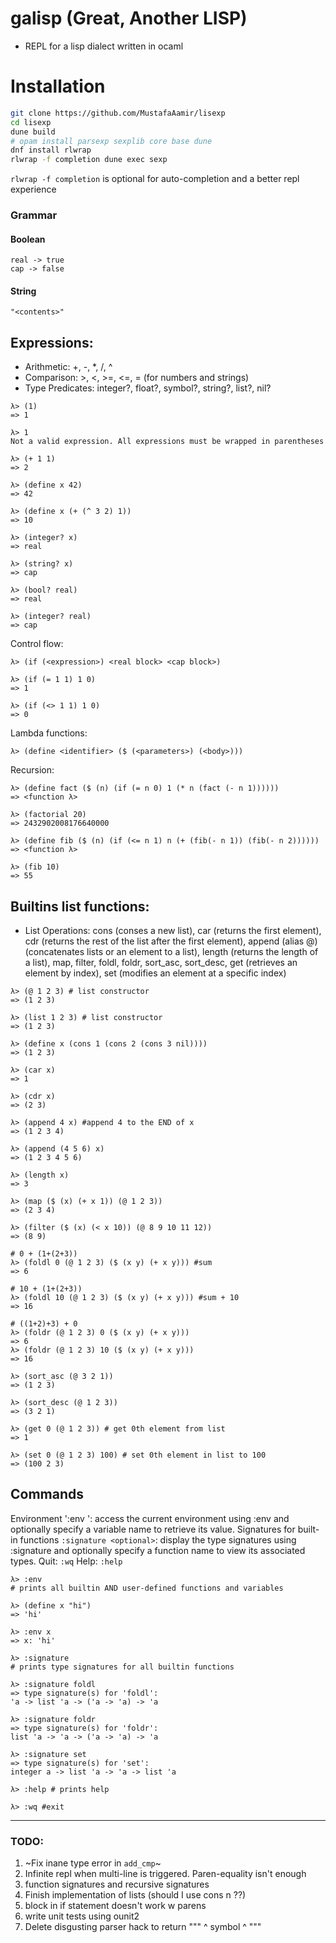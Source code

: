 # galisp (Great, Another LISP)

- REPL for a lisp dialect written in ocaml

# Installation
```bash
git clone https://github.com/MustafaAamir/lisexp
cd lisexp
dune build
# opam install parsexp sexplib core base dune
dnf install rlwrap
rlwrap -f completion dune exec sexp
```

`rlwrap -f completion` is optional for auto-completion and a better repl experience

### Grammar

#### Boolean
```
real -> true
cap -> false
```

#### String
```
"<contents>"
```

## Expressions:
- Arithmetic: +, -, *, /, ^
- Comparison: >, <, >=, <=, = (for numbers and strings)
- Type Predicates: integer?, float?, symbol?, string?, list?, nil?

```
λ> (1)
=> 1

λ> 1
Not a valid expression. All expressions must be wrapped in parentheses

λ> (+ 1 1)
=> 2

λ> (define x 42)
=> 42

λ> (define x (+ (^ 3 2) 1))
=> 10

λ> (integer? x)
=> real

λ> (string? x)
=> cap

λ> (bool? real)
=> real

λ> (integer? real)
=> cap

```



Control flow:
```
λ> (if (<expression>) <real block> <cap block>)

λ> (if (= 1 1) 1 0)
=> 1

λ> (if (<> 1 1) 1 0)
=> 0
```

Lambda functions:
```
λ> (define <identifier> ($ (<parameters>) (<body>)))
```

Recursion:
```
λ> (define fact ($ (n) (if (= n 0) 1 (* n (fact (- n 1))))))
=> <function λ>

λ> (factorial 20)
=> 2432902008176640000

λ> (define fib ($ (n) (if (<= n 1) n (+ (fib(- n 1)) (fib(- n 2))))))
=> <function λ>

λ> (fib 10)
=> 55
```

## Builtins list functions:
- List Operations: cons (conses a new list), car (returns the first element), cdr (returns the rest of the list after the first element), append (alias @) (concatenates lists or an element to a list), length (returns the length of a list), map, filter, foldl, foldr, sort_asc, sort_desc, get (retrieves an element by index), set (modifies an element at a specific index)


```
λ> (@ 1 2 3) # list constructor
=> (1 2 3)

λ> (list 1 2 3) # list constructor
=> (1 2 3)

λ> (define x (cons 1 (cons 2 (cons 3 nil))))
=> (1 2 3)

λ> (car x)
=> 1

λ> (cdr x)
=> (2 3)

λ> (append 4 x) #append 4 to the END of x
=> (1 2 3 4)

λ> (append (4 5 6) x)
=> (1 2 3 4 5 6)

λ> (length x)
=> 3

λ> (map ($ (x) (+ x 1)) (@ 1 2 3))
=> (2 3 4)

λ> (filter ($ (x) (< x 10)) (@ 8 9 10 11 12))
=> (8 9)

# 0 + (1+(2+3))
λ> (foldl 0 (@ 1 2 3) ($ (x y) (+ x y))) #sum
=> 6

# 10 + (1+(2+3))
λ> (foldl 10 (@ 1 2 3) ($ (x y) (+ x y))) #sum + 10
=> 16

# ((1+2)+3) + 0
λ> (foldr (@ 1 2 3) 0 ($ (x y) (+ x y)))
=> 6
λ> (foldr (@ 1 2 3) 10 ($ (x y) (+ x y)))
=> 16

λ> (sort_asc (@ 3 2 1))
=> (1 2 3)

λ> (sort_desc (@ 1 2 3))
=> (3 2 1)

λ> (get 0 (@ 1 2 3)) # get 0th element from list
=> 1

λ> (set 0 (@ 1 2 3) 100) # set 0th element in list to 100
=> (100 2 3)

```

## Commands

Environment ':env <optional>': access the current environment using :env and optionally specify a variable name to retrieve its value.
Signatures for built-in functions `:signature <optional>`: display the type signatures using :signature and optionally specify a function name to view its associated types.
Quit: `:wq`
Help: `:help`

```
λ> :env
# prints all builtin AND user-defined functions and variables

λ> (define x "hi")
=> 'hi'

λ> :env x
=> x: 'hi'

λ> :signature
# prints type signatures for all builtin functions

λ> :signature foldl
=> type signature(s) for 'foldl':
'a -> list 'a -> ('a -> 'a) -> 'a

λ> :signature foldr
=> type signature(s) for 'foldr':
list 'a -> 'a -> ('a -> 'a) -> 'a

λ> :signature set
=> type signature(s) for 'set':
integer a -> list 'a -> 'a -> list 'a

λ> :help # prints help

λ> :wq #exit
```
---

### TODO:
1. ~Fix inane type error in `add_cmp`~
2. Infinite repl when multi-line is triggered. Paren-equality isn't enough
3. function signatures and recursive signatures
4. Finish implementation of lists (should I use cons n ??)
5. <then> block in if statement doesn't work w parens
6. write unit tests using ounit2
7. Delete disgusting parser hack to return "\"" ^ symbol ^ "\""

